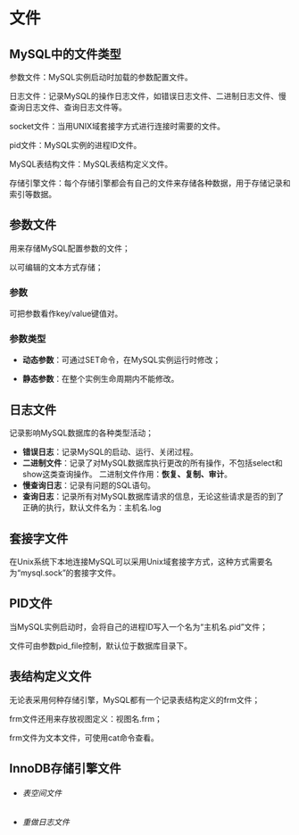 # 文件

## MySQL中的文件类型

参数文件：MySQL实例启动时加载的参数配置文件。

日志文件：记录MySQL的操作日志文件，如错误日志文件、二进制日志文件、慢查询日志文件、查询日志文件等。

socket文件：当用UNIX域套接字方式进行连接时需要的文件。

pid文件：MySQL实例的进程ID文件。

MySQL表结构文件：MySQL表结构定义文件。

存储引擎文件：每个存储引擎都会有自己的文件来存储各种数据，用于存储记录和索引等数据。

## 参数文件

用来存储MySQL配置参数的文件；

以可编辑的文本方式存储；

### 参数

可把参数看作key/value键值对。

### 参数类型

- **动态参数**：可通过SET命令，在MySQL实例运行时修改；

- **静态参数**：在整个实例生命周期内不能修改。

## 日志文件

记录影响MySQL数据库的各种类型活动；

- **错误日志**：记录MySQL的启动、运行、关闭过程。
- **二进制文件**：记录了对MySQL数据库执行更改的所有操作，不包括select和show这类查询操作。 二进制文件作用：**恢复、复制、审计**。
- **慢查询日志**：记录有问题的SQL语句。
- **查询日志**：记录所有对MySQL数据库请求的信息，无论这些请求是否的到了正确的执行，默认文件名为：主机名.log

## 套接字文件

在Unix系统下本地连接MySQL可以采用Unix域套接字方式，这种方式需要名为“mysql.sock”的套接字文件。

## PID文件

当MySQL实例启动时，会将自己的进程ID写入一个名为“主机名.pid”文件；

文件可由参数pid_file控制，默认位于数据库目录下。

## 表结构定义文件

无论表采用何种存储引擎，MySQL都有一个记录表结构定义的frm文件；

frm文件还用来存放视图定义：视图名.frm；

frm文件为文本文件，可使用cat命令查看。

## InnoDB存储引擎文件

- ###### 表空间文件

- ###### 重做日志文件